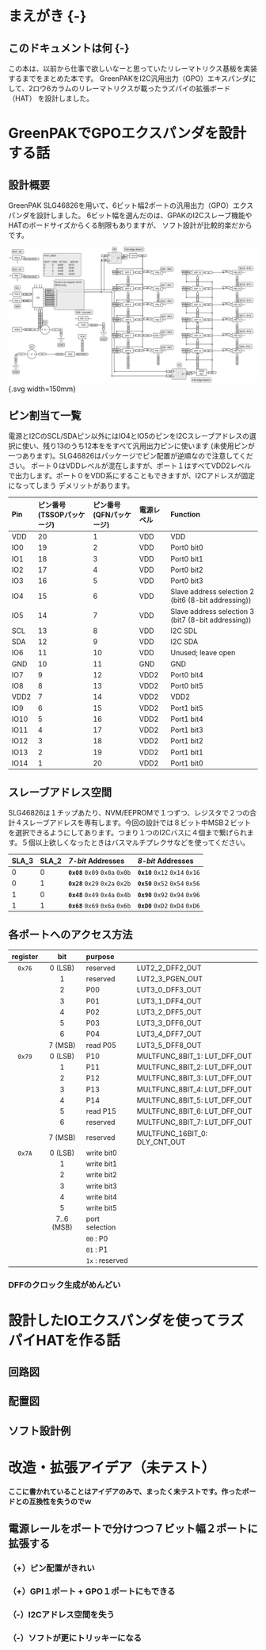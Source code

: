 # まえがき {-}

## このドキュメントは何 {-}

この本は、以前から仕事で欲しいなーと思っていたリレーマトリクス基板を実装するまでをまとめた本です。
GreenPAKをI2C汎用出力（GPO）エキスパンダにして、2ロウ6カラムのリレーマトリクスが載ったラズパイの拡張ボード（HAT）
を設計しました。

# GreenPAKでGPOエクスパンダを設計する話

## 設計概要

GreenPAK SLG46826を用いて、6ビット幅2ポートの汎用出力（GPO）エクスパンダを設計しました。
6ビット幅を選んだのは、GPAKのI2Cスレーブ機能やHATのボードサイズからくる制限もありますが、
ソフト設計が比較的楽だからです。

![](images/ioexpander-12bit.svg){.svg width=150mm}

## ピン割当て一覧

電源とI2CのSCL/SDAピン以外にはIO4とIO5のピンをI2Cスレーブアドレスの選択に使い、残り13のうち12本ををすべて汎用出力ピンに使います
(未使用ピンが一つあります)。SLG46826はパッケージでピン配置が逆順なので注意してください。
ポート０はVDDレベルが混在しますが、ポート１はすべてVDD2レベルで出力します。ポート０をVDD系にすることもできますが、I2Cアドレスが固定になってしまう
デメリットがあります。

| Pin  | ピン番号(TSSOPパッケージ) | ピン番号(QFNパッケージ) | 電源レベル | Function                                            |
|:-----|:--------------------------|:------------------------|:-----------|:----------------------------------------------------|
| VDD  | 20                        | 1                       | VDD        | VDD                                                 |
| IO0  | 19                        | 2                       | VDD        | Port0 bit0                                          |
| IO1  | 18                        | 3                       | VDD        | Port0 bit1                                          |
| IO2  | 17                        | 4                       | VDD        | Port0 bit2                                          |
| IO3  | 16                        | 5                       | VDD        | Port0 bit3                                          |
| IO4  | 15                        | 6                       | VDD        | Slave address selection 2 (bit6 (8-bit addressing)) |
| IO5  | 14                        | 7                       | VDD        | Slave address selection 3 (bit7 (8-bit addressing)) |
| SCL  | 13                        | 8                       | VDD        | I2C SDL                                             |
| SDA  | 12                        | 9                       | VDD        | I2C SDA                                             |
| IO6  | 11                        | 10                      | VDD        | Unused; leave open                                  |
| GND  | 10                        | 11                      | GND        | GND                                                 |
| IO7  | 9                         | 12                      | VDD2       | Port0 bit4                                          |
| IO8  | 8                         | 13                      | VDD2       | Port0 bit5                                          |
| VDD2 | 7                         | 14                      | VDD2       | VDD2                                                |
| IO9  | 6                         | 15                      | VDD2       | Port1 bit5                                          |
| IO10 | 5                         | 16                      | VDD2       | Port1 bit4                                          |
| IO11 | 4                         | 17                      | VDD2       | Port1 bit3                                          |
| IO12 | 3                         | 18                      | VDD2       | Port1 bit2                                          |
| IO13 | 2                         | 19                      | VDD2       | Port1 bit1                                          |
| IO14 | 1                         | 20                      | VDD2       | Port1 bit0                                          |

## スレーブアドレス空間

SLG46826は１チップあたり、NVM/EEPROMで１つずつ、レジスタで２つの合計４スレーブアドレスを専有します。今回の設計では８ビット中MSB２ビット
を選択できるようにしてあります。つまり１つのI2Cバスに４個まで繋げられます。５個以上欲しくなったときはバスマルチプレクサなどを使ってください。

| SLA_3 | SLA_2 | *7-bit* Addresses               | *8-bit* Addresses               |
|:------|:------|:--------------------------------|:--------------------------------|
| 0     | 0     | **`0x08`** `0x09` `0x0a` `0x0b` | **`0x10`** `0x12` `0x14` `0x16` |
| 0     | 1     | **`0x28`** `0x29` `0x2a` `0x2b` | **`0x50`** `0x52` `0x54` `0x56` |
| 1     | 0     | **`0x48`** `0x49` `0x4a` `0x4b` | **`0x90`** `0x92` `0x94` `0x96` |
| 1     | 1     | **`0x68`** `0x69` `0x6a` `0x6b` | **`0xD0`** `0xD2` `0xD4` `0xD6` |

## 各ポートへのアクセス方法

| register |    bit     | purpose         |                               |
|:--------:|:----------:|:----------------|:------------------------------|
|  `0x76`  |  0 (LSB)   | reserved        | LUT2_2_DFF2_OUT               |
|          |     1      | reserved        | LUT2_3_PGEN_OUT               |
|          |     2      | P00             | LUT3_0_DFF3_OUT               |
|          |     3      | P01             | LUT3_1_DFF4_OUT               |
|          |     4      | P02             | LUT3_2_DFF5_OUT               |
|          |     5      | P03             | LUT3_3_DFF6_OUT               |
|          |     6      | P04             | LUT3_4_DFF7_OUT               |
|          |  7 (MSB)   | read P05        | LUT3_5_DFF8_OUT               |
|  `0x79`  |  0 (LSB)   | P10             | MULTFUNC_8BIT_1: LUT_DFF_OUT  |
|          |     1      | P11             | MULTFUNC_8BIT_2: LUT_DFF_OUT  |
|          |     2      | P12             | MULTFUNC_8BIT_3: LUT_DFF_OUT  |
|          |     3      | P13             | MULTFUNC_8BIT_4: LUT_DFF_OUT  |
|          |     4      | P14             | MULTFUNC_8BIT_5: LUT_DFF_OUT  |
|          |     5      | read P15        | MULTFUNC_8BIT_6: LUT_DFF_OUT  |
|          |     6      | reserved        | MULTFUNC_8BIT_7: LUT_DFF_OUT  |
|          |  7 (MSB)   | reserved        | MULTFUNC_16BIT_0: DLY_CNT_OUT |
|  `0x7A`  |  0 (LSB)   | write bit0      |                               |
|          |     1      | write bit1      |                               |
|          |     2      | write bit2      |                               |
|          |     3      | write bit3      |                               |
|          |     4      | write bit4      |                               |
|          |     5      | write bit5      |                               |
|          | 7..6 (MSB) | port selection  |                               |
|          |            | `00` : P0       |                               |
|          |            | `01` : P1       |                               |
|          |            | `1x` : reserved |                               |

### DFFのクロック生成がめんどい

# 設計したIOエクスパンダを使ってラズパイHATを作る話
## 回路図
## 配置図
## ソフト設計例

# 改造・拡張アイデア（未テスト）

**ここに書かれていることはアイデアのみで、まったく未テストです。作ったボードとの互換性を失うのでｗ**

## 電源レールをポートで分けつつ７ビット幅２ポートに拡張する
### （+）ピン配置がきれい
### （+）GPI１ポート + GPO１ポートにもできる
### （-）I2Cアドレス空間を失う
### （-）ソフトが更にトリッキーになる
